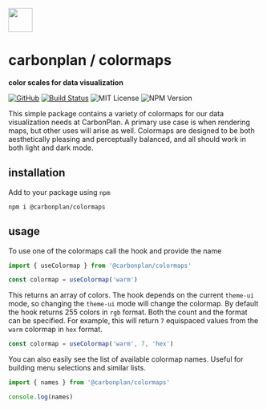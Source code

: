 <img
  src='https://carbonplan-assets.s3.amazonaws.com/monogram/dark-small.png'
  height='48'
/>

# carbonplan / colormaps

**color scales for data visualization**

[![GitHub][github-badge]][github]
[![Build Status]][actions]
![MIT License][]
![NPM Version][]

[github]: https://github.com/carbonplan/colormaps
[github-badge]: https://badgen.net/badge/-/github?icon=github&label
[build status]: https://github.com/carbonplan/colormaps/actions/workflows/main.yml/badge.svg
[actions]: https://github.com/carbonplan/components/actions/workflows/main.yml
[mit license]: https://badgen.net/badge/license/MIT/blue
[npm version]: https://badgen.net/npm/v/@carbonplan/colormaps

This simple package contains a variety of colormaps for our data visualization needs at CarbonPlan. A primary use case is when rendering maps, but other uses will arise as well. Colormaps are designed to be both aesthetically pleasing and perceptually balanced, and all should work in both light and dark mode.

## installation

Add to your package using `npm`

```
npm i @carbonplan/colormaps
```

## usage

To use one of the colormaps call the hook and provide the name

```js
import { useColormap } from '@carbonplan/colormaps'

const colormap = useColormap('warm')
```

This returns an array of colors. The hook depends on the current `theme-ui` mode, so changing the `theme-ui` mode will change the colormap. By default the hook returns 255 colors in `rgb` format. Both the count and the format can be specified. For example, this will return `7` equispaced values from the `warm` colormap in `hex` format.

```js
const colormap = useColormap('warm', 7, 'hex')
```

You can also easily see the list of available colormap names. Useful for building menu selections and similar lists.

```js
import { names } from '@carbonplan/colormaps'

console.log(names)
```
